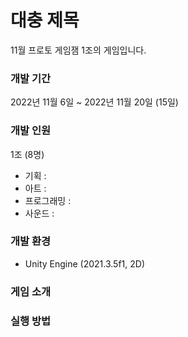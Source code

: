 # 대충 제목

11월 프로토 게임잼 1조의 게임입니다.

### 개발 기간

2022년 11월 6일 ~ 2022년 11월 20일 (15일)

### 개발 인원

1조 (8명)

- 기획 : 
- 아트 : 
- 프로그래밍 : 
- 사운드 : 

### 개발 환경

- Unity Engine (2021.3.5f1, 2D)

### 게임 소개

### 실행 방법

